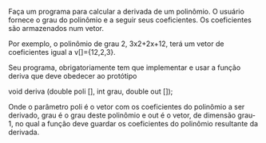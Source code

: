 Faça um programa para calcular a derivada de um polinômio. O usuário fornece o grau do polinômio e a seguir seus coeficientes. Os coeficientes são armazenados num vetor.

Por exemplo, o polinômio de grau 2,  3x2+2x+12, terá um vetor de coeficientes igual a v[]={12,2,3}.

Seu programa, obrigatoriamente tem que implementar e usar a função deriva que deve obedecer ao protótipo 

void deriva (double poli [], int grau, double out []);

Onde o parâmetro poli é o vetor com os coeficientes do polinômio a ser derivado, grau é o grau deste polinômio e out é o vetor, de dimensão grau-1, no qual a função deve guardar os coeficientes do polinômio resultante da derivada.